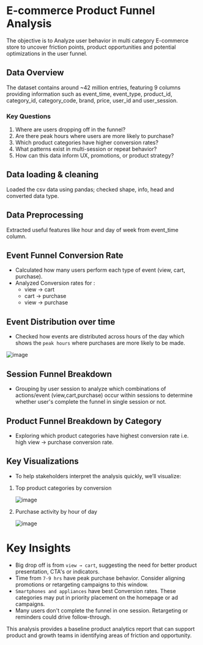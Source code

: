 # E-commerce Product Funnel Analysis

The objective is to Analyze user behavior in multi category E-commerce store to uncover friction points, product opportunities and potential optimizations in the user funnel.

## Data Overview

The dataset contains around ~42 million entries, featuring 9 columns providing information such as event_time, event_type, product_id, category_id, category_code, brand, price, user_id and user_session.

### Key Questions
1. Where are users dropping off in the funnel?
2. Are there peak hours where users are more likely to purchase?
3. Which product categories have higher conversion rates?
4. What patterns exist in multi-session or repeat behavior?
5. How can this data inform UX, promotions, or product strategy?

## Data loading & cleaning

Loaded the csv data using pandas; checked shape, info, head and converted data type.

## Data Preprocessing 

Extracted useful features like hour and day of week from event_time column.

## Event Funnel Conversion Rate

- Calculated how many users perform each type of event (view, cart, purchase).
- Analyzed Conversion rates for :
  * view → cart
  * cart → purchase
  * view → purchase

## Event Distribution over time

- Checked how events are distributed across hours of the day which shows the `peak hours` where purchases are more likely to be made.

![image](https://github.com/user-attachments/assets/6c403bf2-8e16-476f-96da-9f6f4893113f)

## Session Funnel Breakdown

- Grouping by user session to analyze which combinations of actions/event (view,cart,purchase) occur within sessions to determine whether user's complete the funnel in single session or not.

## Product Funnel Breakdown by Category

- Exploring which product categories have highest conversion rate i.e. high view → purchase conversion rate.

## Key Visualizations

- To help stakeholders interpret the analysis quickly, we’ll visualize:
1. Top product categories by conversion

    ![image](https://github.com/user-attachments/assets/b21851de-12d8-45b2-bad5-08971f460b5e)

3. Purchase activity by hour of day

    ![image](https://github.com/user-attachments/assets/a6bc2307-92d9-4356-afd4-cc3a99fd2d5a)


# Key Insights
- Big drop off is from `view → cart`, suggesting the need for better product presentation, CTA's or indicators. 
- Time from `7-9 hrs` have peak purchase behavior. Consider aligning promotions or retargeting campaigns to this window.
- `Smartphones and appliances` have best Conversion rates. These categories may put in priority placement on the homepage or ad campaigns.
- Many users don't complete the funnel in one session. Retargeting or reminders could drive follow-through.


This analysis provides a baseline product analytics report that can support product and growth teams in identifying areas of friction and opportunity.

